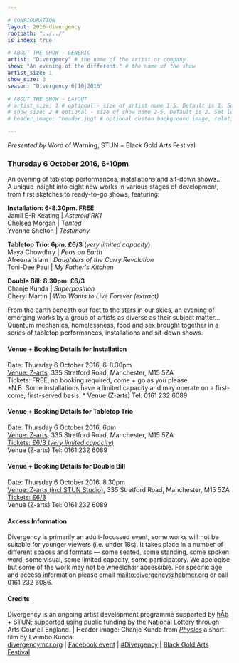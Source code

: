 ```yaml
---

# CONFIGURATION
layout: 2016-divergency
rootpath: "../../"
is_index: true

# ABOUT THE SHOW - GENERIC
artist: "Divergency" # the name of the artist or company
show: "An evening of the different." # the name of the show
artist_size: 1
show_size: 3
season: "Divergency 6|10|2016"

# ABOUT THE SHOW - LAYOUT
# artist_size: 1 # optional - size of artist name 1-5. Default is 1. Set longer names to lower values
# show_size: 2 # optional - size of show name 2-5. Default is 2. Set longer names to lower values
# header_image: "header.jpg" # optional custom background image, relative to current page

---
```

*Presented by* Word of Warning, STUN *+* Black Gold Arts Festival         
         
### Thursday 6 October 2016, 6-10pm        
An evening of tabletop performances, installations and sit-down shows…          
A unique insight into eight new works in various stages of development, from first sketches to ready-to-go shows, featuring:        
         
**Installation: 6-8.30pm. FREE**            
Jamil E-R Keating | *Asteroid RK1*        
Chelsea Morgan | *Tented*             
Yvonne Shelton | *Testimony*         
         
**Tabletop Trio: 6pm. £6/3** (*very limited capacity*)      
Maya Chowdhry | *Peas on Earth*        
Afreena Islam | *Daughters of the Curry Revolution*        
Toni-Dee Paul | *My Father's Kitchen*        
         
**Double Bill: 8.30pm. £6/3**          
Chanje Kunda | *Superposition*         
Cheryl Martin | *Who Wants to Live Forever (extract)*          
         
From the earth beneath our feet to the stars in our skies, an evening of emerging works by a group of artists as diverse as their subject matter…<br>Quantum mechanics, homelessness, food and sex brought together in a series of tabletop performances, installations and sit-down shows.         
         
#### Venue + Booking Details for Installation        
Date: Thursday 6 October 2016, 6-8.30pm        
<a href="http://www.z-arts.org/about-us/getting-here" target="_blank">Venue: Z-arts</a>, 335 Stretford Road, Manchester, M15 5ZA          
Tickets: FREE, no booking required, come + go as you please.                
*N.B. Some installations have a limited capacity and may operate on a first-come, first-served basis. *
Venue (Z-arts) Tel: 0161 232 6089        
         
#### Venue + Booking Details for Tabletop Trio         
Date: Thursday 6 October 2016, 6pm          
<a href="http://www.z-arts.org/about-us/getting-here" target="_blank">Venue: Z-arts</a>, 335 Stretford Road, Manchester, M15 5ZA          
<a href="http://z-arts.ticketsolve.com/shows/873562246/events/127983126" target="_blank">Tickets: £6/3 (*very limited capacity*)</a>               
Venue (Z-arts) Tel: 0161 232 6089        
          
#### Venue + Booking Details for Double Bill         
Date: Thursday 6 October 2016, 8.30pm        
<a href="http://www.z-arts.org/about-us/getting-here" target="_blank">Venue: Z-arts (incl STUN Studio)</a>, 335 Stretford Road, Manchester, M15 5ZA          
<a href="http://z-arts.ticketsolve.com/shows/873562246/events/127983129" target="_blank">Tickets: £6/3</a>               
Venue (Z-arts) Tel: 0161 232 6089       
         
#### Access Information        
Divergency is primarily an adult-focussed event, some works will not be suitable for younger viewers (i.e. under 18s). It takes place in a number of different spaces and formats — some seated, some standing, some spoken word, some visual, some limited capacity, some participatory. We apologise but some of the work may not be wheelchair accessible. For specific age and access information please email <mailto:divergency@habmcr.org> or call 0161 232 6086.          
          
#### Credits         
Divergency is an ongoing artist development programme supported by [hÅb](/hab) + <a href="http://stunlive.com" target="_blank">STUN</a>; supported using public funding by the National Lottery through Arts Council England. | Header image: Chanje Kunda from
<a href="https://vimeo.com/148735827" target="_blank">*Physics*</a> a short film by Lwimbo Kunda.       
<a href="http://divergencymcr.org" target="_blank">divergencymcr.org</a> | <a href="http://facebook.com/events/138098743314898" target="_blank">Facebook event</a> | <a href="http://twitter.com/hashtag/Divergency" target="_blank">#Divergency</a> | <a href="http://bgafestival.com" target="_blank">Black Gold Arts Festival</a>
